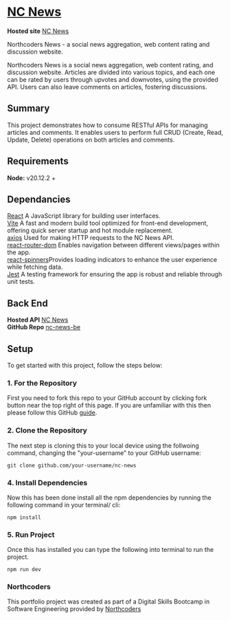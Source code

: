 # [NC News](https://blurryqs-nc-news.netlify.app/articles)

**Hosted site** [NC News](https://blurryqs-nc-news.netlify.app/articles)

Northcoders News - a social news aggregation, web content rating and discussion website.

Northcoders News is a social news aggregation, web content rating, and discussion website. Articles are divided into various topics, and each one can be rated by users through upvotes and downvotes, using the provided API. Users can also leave comments on articles, fostering discussions.

## Summary

This project demonstrates how to consume RESTful APIs for managing articles and comments. It enables users to perform full CRUD (Create, Read, Update, Delete) operations on both articles and comments.

## Requirements

**Node:** v20.12.2 +

## Dependancies

[React](https://react.dev/) A JavaScript library for building user interfaces.<br>
[Vite](https://vitejs.dev/) A fast and modern build tool optimized for front-end development, offering quick server startup and hot module replacement.<br>
[axios](https://axios-http.com/) Used for making HTTP requests to the NC News API.<br>
[react-router-dom](https://reactrouter.com/en/main) Enables navigation between different views/pages within the app.<br>
[react-spinners](https://www.davidhu.io/react-spinners/)Provides loading indicators to enhance the user experience while fetching data.<br>
[Jest](https://jestjs.io/) A testing framework for ensuring the app is robust and reliable through unit tests.<br>

## Back End

**Hosted API** [NC News](https://nc-news-lbn1.onrender.com/api)<br>
**GitHub Repo** [nc-news-be](https://github.com/BlurryQ/nc-news-be)

## Setup

To get started with this project, follow the steps below:

### 1. For the Repository

First you need to fork this repo to your GitHub account by clicking fork button near the top right of this page. If you are unfamiliar with this then please follow this GitHub [guide](https://docs.github.com/en/pull-requests/collaborating-with-pull-requests/working-with-forks/fork-a-repo).

### 2. Clone the Repository

The next step is cloning this to your local device using the follwoing command, changing the "your-username" to your GitHub username:

```
git clone github.com/your-username/nc-news
```

### 4. Install Dependencies

Now this has been done install all the npm dependencies by running the following command in your terminal/ cli:

```
npm install
```

### 5. Run Project

Once this has installed you can type the following into terminal to run the project.

```
npm run dev
```

### Northcoders

This portfolio project was created as part of a Digital Skills Bootcamp in Software Engineering provided by [Northcoders](https://northcoders.com/)
